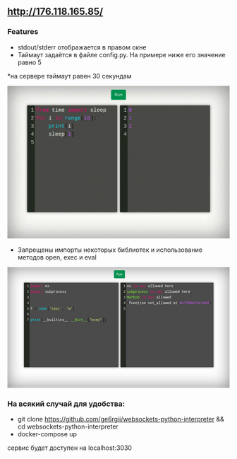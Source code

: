 ## http://176.118.165.85/ 
### Features
- stdout/stderr отображается в правом окне
- Таймаут задаётся в файле config.py. На примере ниже его значение равно 5

*на сервере таймаут равен 30 секундам


<img src="https://github.com/ge6rgii/websockets-python-interpreter/blob/main/examples/timeouterr.gif" width=600px>


- Запрещены импорты некоторых библиотек и использование методов open, exec и eval
<img src="https://github.com/ge6rgii/websockets-python-interpreter/blob/main/examples/cheetoslock.jpg" width=600px>

### На всякий случай для удобства:
- git clone https://github.com/ge6rgii/websockets-python-interpreter && cd websockets-python-interpreter
- docker-compose up

сервис будет доступен на localhost:3030
